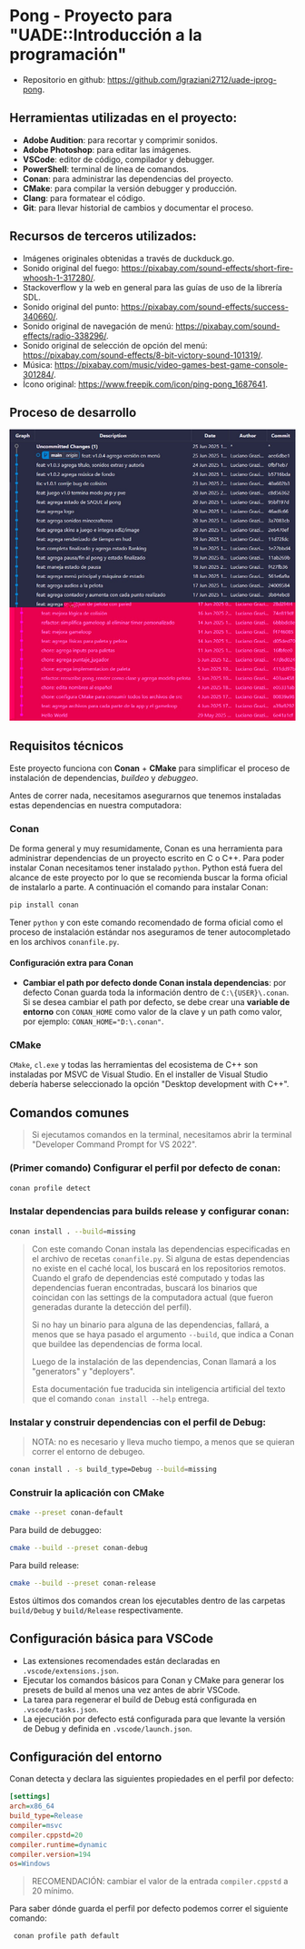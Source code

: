 # Pong - Proyecto para "UADE::Introducción a la programación"

- Repositorio en github: https://github.com/lgraziani2712/uade-iprog-pong.

## Herramientas utilizadas en el proyecto:

- **Adobe Audition**: para recortar y comprimir sonidos.
- **Adobe Photoshop**: para editar las imágenes.
- **VSCode**: editor de código, compilador y debugger.
- **PowerShell**: terminal de línea de comandos.
- **Conan**: para administrar las dependencias del proyecto.
- **CMake**: para compilar la versión debugger y producción.
- **Clang**: para formatear el código.
- **Git**: para llevar historial de cambios y documentar el proceso.

## Recursos de terceros utilizados:

- Imágenes originales obtenidas a través de duckduck.go.
- Sonido original del fuego: https://pixabay.com/sound-effects/short-fire-whoosh-1-317280/.
- Stackoverflow y la web en general para las guías de uso de la librería SDL.
- Sonido original del punto: https://pixabay.com/sound-effects/success-340660/.
- Sonido original de navegación de menú: https://pixabay.com/sound-effects/radio-338296/.
- Sonido original de selección de opción del menú: https://pixabay.com/sound-effects/8-bit-victory-sound-101319/.
- Música: https://pixabay.com/music/video-games-best-game-console-301284/.
- Ícono original: https://www.freepik.com/icon/ping-pong_1687641.

## Proceso de desarrollo

![Historial de cambios](docs/historial-cambios.jpg "Historial de cambios")

## Requisitos técnicos

Este proyecto funciona con **Conan** + **CMake** para simplificar el proceso de instalación de dependencias, _buildeo_ y _debuggeo_.

Antes de correr nada, necesitamos asegurarnos que tenemos instaladas estas dependencias en nuestra computadora:

### Conan

De forma general y muy resumidamente, Conan es una herramienta para administrar dependencias de un proyecto escrito en C o C++. Para poder instalar Conan necesitamos tener instalado `python`. Python está fuera del alcance de este proyecto por lo que se recomienda buscar la forma oficial de instalarlo a parte. A continuación el comando para instalar Conan:

```sh
pip install conan
```

Tener `python` y con este comando recomendado de forma oficial como el proceso de instalación estándar nos aseguramos de tener autocompletado en los archivos `conanfile.py`.

#### Configuración extra para Conan

- **Cambiar el path por defecto donde Conan instala dependencias**: por defecto Conan guarda toda la información dentro de `C:\{USER}\.conan`. Si se desea cambiar el path por defecto, se debe crear una **variable de entorno** con `CONAN_HOME` como valor de la clave y un path como valor, por ejemplo: `CONAN_HOME="D:\.conan"`.

### CMake

`CMake`, `cl.exe` y todas las herramientas del ecosistema de C++ son instaladas por MSVC de Visual Studio. En el installer de Visual Studio debería haberse seleccionado la opción "Desktop development with C++".

## Comandos comunes

> Si ejecutamos comandos en la terminal, necesitamos abrir la terminal "Developer Command Prompt for VS 2022".

### (Primer comando) Configurar el perfil por defecto de conan:

```sh
conan profile detect
```

### Instalar dependencias para builds release y configurar conan:

```sh
conan install . --build=missing
```

> Con este comando Conan instala las dependencias especificadas en el archivo de recetas `conanfile.py`.
> Si alguna de estas dependencias no existe en el caché local, los buscará en los repositorios remotos. Cuando el grafo de dependencias esté computado y todas las dependencias fueran encontradas, buscará los binarios que coincidan con las settings de la computadora actual (que fueron generadas durante la detección del perfil).
>
> Si no hay un binario para alguna de las dependencias, fallará, a menos que se haya pasado el argumento `--build`, que indica a Conan que buildee las dependencias de forma local.
>
> Luego de la instalación de las dependencias, Conan llamará a los "generators" y "deployers".
>
> Esta documentación fue traducida sin inteligencia artificial del texto que el comando `conan install --help` entrega.

### Instalar y construir dependencias con el perfil de Debug:

> NOTA: no es necesario y lleva mucho tiempo, a menos que se quieran correr el entorno de debugeo.

```sh
conan install . -s build_type=Debug --build=missing
```

### Construir la aplicación con CMake

```sh
cmake --preset conan-default
```

Para build de debuggeo:

```sh
cmake --build --preset conan-debug
```

Para build release:

```sh
cmake --build --preset conan-release
```

Estos últimos dos comandos crean los ejecutables dentro de las carpetas `build/Debug` y `build/Release` respectivamente.

## Configuración básica para VSCode

- Las extensiones recomendades están declaradas en `.vscode/extensions.json`.
- Ejecutar los comandos básicos para Conan y CMake para generar los presets de build al menos una vez antes de abrir VSCode.
- La tarea para regenerar el build de Debug está configurada en `.vscode/tasks.json`.
- La ejecución por defecto está configurada para que levante la versión de Debug y definida en `.vscode/launch.json`.

## Configuración del entorno

Conan detecta y declara las siguientes propiedades en el perfil por defecto:

```ini
[settings]
arch=x86_64
build_type=Release
compiler=msvc
compiler.cppstd=20
compiler.runtime=dynamic
compiler.version=194
os=Windows
```

> RECOMENDACIÓN: cambiar el valor de la entrada `compiler.cppstd` a 20 mínimo.

Para saber dónde guarda el perfil por defecto podemos correr el siguiente comando:

```sh
 conan profile path default
```
